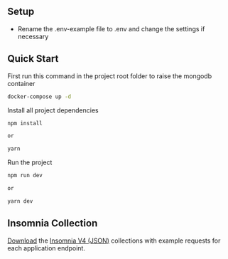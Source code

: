 ## Setup

- Rename the .env-example file to .env and change the settings if necessary

## Quick Start

First run this command in the project root folder to raise the mongodb container

```sh
docker-compose up -d
```

Install all project dependencies

```sh
npm install

or

yarn
```

Run the project

```sh
npm run dev

or

yarn dev
```

## Insomnia Collection
[Download](./doc/insomnia-anotai-test-collections.json) the [Insomnia V4 (JSON)](https://insomnia.rest/download) collections with example requests for each application endpoint.